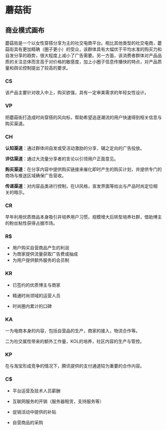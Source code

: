# 蘑菇街

## 商业模式画布

蘑菇街是一个以女性穿搭分享为主的社交电商平台。相比其他类型的社交电商，蘑菇街具有更加精确（圈子更小）的受众，该群体具有大幅优于平均水准的购买力和自发分享的趋势，很大程度上减小了广告需要。另一方面，该消费者群体对产品品质的关注总体而言高于对价格的敏感度，加上小圈子信息传播快的特点，对产品质量和舆论控制提出了较高的要求。

### CS

该产品主要针对收入中上，购买欲强，具有一定审美需求的年轻女性设计。

### VP

把蘑菇街打造成时尚穿搭的风向标，帮助希望追逐潮流的用户快速得到相关信息与购买渠道。

### CH

**认知渠道**：通过群体间自发或受活动激励的分享，辅之定向的广告投放。

**评估渠道**：通过大流量分享者的言论以引领用户正面意见。

**购买渠道**：在分享内容中提供购买链接来催化即时产生的购买计划，并提供专门的商场与推送区域确保广告营收。

**传递渠道**：对内容品类进行控制，在UI风格，宣发界面等给出与产品时尚定位相关的暗示。

### CR

早年利用优质商品本身吸引并培养用户习惯，规模增大后转型培养社群，借助博主的粉丝粘性获得占据市场。

### R$

-   用户购买自营商品产生的利润
-   为商家提供流量获取广告费或抽成
-   为用户提供额外服务的会员制

### KR

-   已签约的优质博主与商家

-   精通时尚领域的运营人员
-   时尚圈内累计的口碑

### KA

一为电商本身的内容，包括自营品的生产，商家的接入，物流合作等。

二为社交属性带来的额外工作量，KOL的培养，社区内容的生产与管控。

### KP

在与淘宝形成竞争的情况下，腾讯提供的支付通道较为重要的合作内容。

### C$

-   平台运营及技术人员薪酬

-   互联网服务的开销（服务器租赁，支持服务等）

-   促销活动中提供的补贴

-   自营商品的采购

